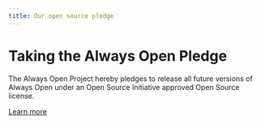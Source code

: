 ```yaml
---
title: Our open source pledge
---
```


# Taking the Always Open Pledge

The Always Open Project hereby pledges to release all future versions of Always Open under an Open Source Initiative approved Open Source license.

[Learn more](/factor/pledge/)

